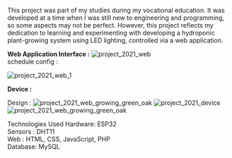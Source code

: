 This project was part of my studies during my vocational education. It was developed at a time when I was still new to engineering and programming, so some aspects may not be perfect. However, this project reflects my dedication to learning and experimenting with developing a hydroponic plant-growing system using LED lighting, controlled via a web application.

<b>Web Application Interface :</b>
![project_2021_web](https://github.com/user-attachments/assets/05d4384c-3d68-4114-8841-47fc6c7d5b87)
<br>
schedule config : <br>

![project_2021_web_1](https://github.com/user-attachments/assets/8470e71e-a4df-473a-8b7e-35770edeb0ba)

<b>Device :</b> <br>

Design :
![project_2021_web_growing_green_oak](https://github.com/user-attachments/assets/1cc34a7c-fbaf-4869-b841-339a49f0e6d1)
![project_2021_device](https://github.com/user-attachments/assets/b309a22a-23f8-4c8f-b2ac-ea7c8a98b739)
![project_2021_web_growing_green_oak](https://github.com/user-attachments/assets/aa27ae47-1909-4ee0-9d3f-59527e5ea892)

Technologies Used
Hardware: ESP32 <br>
Sensors : DHT11 <br>
Web : HTML, CSS, JavaScript, PHP <br>
Database: MySQL <br>
